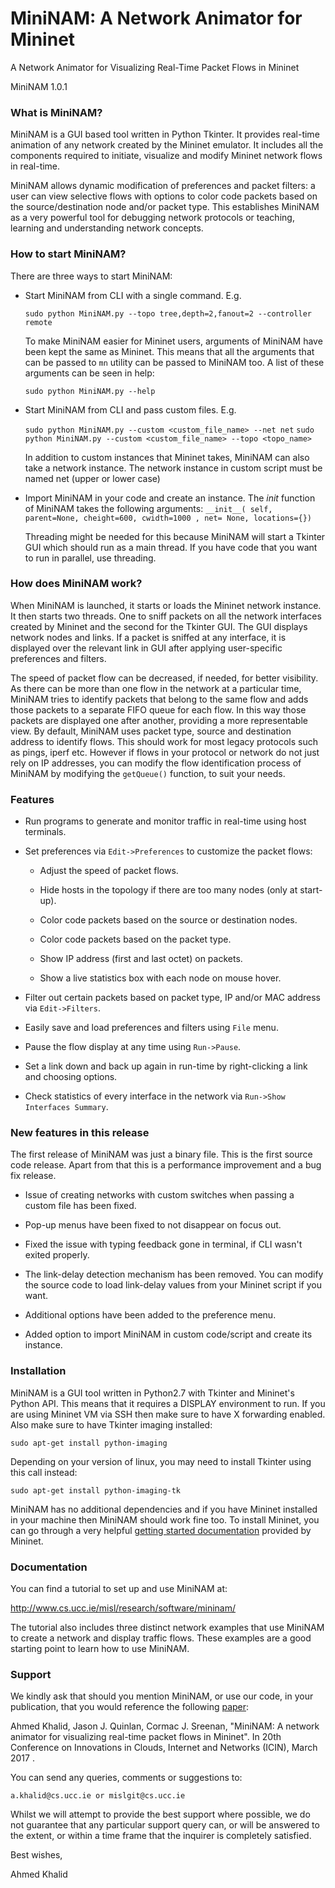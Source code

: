 # MiniNAM: A Network Animator for Mininet 

A Network Animator for Visualizing Real-Time Packet Flows in Mininet

MiniNAM 1.0.1

### What is MiniNAM?

MiniNAM is a GUI based tool written in Python Tkinter. It provides real-time animation
of any network created by the Mininet emulator. It includes all the components required
to initiate, visualize and modify Mininet network flows in real-time.

MiniNAM allows dynamic modification of preferences and packet filters: a user can view
selective flows with options to color code packets based on the source/destination node
and/or packet type. This establishes MiniNAM as a very powerful tool for debugging network
protocols or teaching, learning and understanding network concepts.

### How to start MiniNAM?

There are three ways to start MiniNAM:

* Start MiniNAM from CLI with a single command. E.g.

  `sudo python MiniNAM.py --topo tree,depth=2,fanout=2 --controller remote`

  To make MiniNAM easier for Mininet users, arguments of MiniNAM have been kept the same 
  as Mininet. This means that all the arguments that can be passed to `mn` utility can be
  passed to MiniNAM too. A list of these arguments can be seen in help:

  `sudo python MiniNAM.py --help`

* Start MiniNAM from CLI and pass custom files. E.g.

  `sudo python MiniNAM.py --custom <custom_file_name> --net net`
  `sudo python MiniNAM.py --custom <custom_file_name> --topo <topo_name>`

  In addition to custom instances that Mininet takes, MiniNAM can also take a network
  instance. The network instance in custom script must be named net (upper or lower case)
 
*  Import MiniNAM in your code and create an instance. The *init* function of MiniNAM takes
   the following arguments:
   `__init__( self, parent=None, cheight=600, cwidth=1000 , net= None, locations={})`

   Threading might be needed for this because MiniNAM will start a Tkinter GUI which should
   run as a main thread. If you have code that you want to run in parallel, use threading. 

### How does MiniNAM work?

When MiniNAM is launched, it starts or loads the Mininet network instance. It then starts
two threads. One to sniff packets on all the network interfaces created by Mininet and the
second for the Tkinter GUI. The GUI displays network nodes and links. If a packet is sniffed
at any interface, it is displayed over the relevant link in GUI after applying user-specific
preferences and filters.

The speed of packet flow can be decreased, if needed, for better visibility. As there can be 
more than one flow in the network at a particular time, MiniNAM tries to identify packets
that belong to the same flow and adds those packets to a separate FIFO queue for each flow.
In this way those packets are displayed one after another, providing a more representable
view. By default, MiniNAM uses packet type, source and destination address to identify flows.
This should work for most legacy protocols such as pings, iperf etc. However if flows in your 
protocol or network do not just rely on IP addresses, you can modify the flow identification
process of MiniNAM by modifying the `getQueue()` function, to suit your needs.

### Features

* Run programs to generate and monitor traffic in real-time using host terminals.

* Set preferences via `Edit->Preferences` to customize the packet flows:

  * Adjust the speed of packet flows.

  * Hide hosts in the topology if there are too many nodes (only at start-up).

  * Color code packets based on the source or destination nodes.

  * Color code packets based on the packet type.

  * Show IP address (first and last octet) on packets.

  * Show a live statistics box with each node on mouse hover.

* Filter out certain packets based on packet type, IP and/or MAC address via `Edit->Filters`.

* Easily save and load preferences and filters using `File` menu.

* Pause the flow display at any time using `Run->Pause`.

* Set a link down and back up again in run-time by right-clicking a link and choosing options.

* Check statistics of every interface in the network via `Run->Show Interfaces Summary`.

### New features in this release

The first release of MiniNAM was just a binary file. This is the first source code release.
Apart from that this is a performance improvement and a bug fix release.

* Issue of creating networks with custom switches when passing a custom file has been fixed. 

* Pop-up menus have been fixed to not disappear on focus out.

* Fixed the issue with typing feedback gone in terminal, if CLI wasn't exited properly.

* The link-delay detection mechanism has been removed. You can modify the source code to
  load link-delay values from your Mininet script if you want.

* Additional options have been added to the preference menu.

* Added option to import MiniNAM in custom code/script and create its instance.

### Installation

MiniNAM is a GUI tool written in Python2.7 with Tkinter and Mininet's Python API. This means
that it requires a DISPLAY environment to run. If you are using Mininet VM via SSH then make
sure to have X forwarding enabled. Also make sure to have Tkinter imaging installed:

`sudo apt-get install python-imaging`

Depending on your version of linux, you may need to install Tkinter using this call instead:

`sudo apt-get install python-imaging-tk`

MiniNAM has no additional dependencies and if you have Mininet installed in your machine
then MiniNAM should work fine too. To install Mininet, you can go through a very helpful
[getting started documentation](http://mininet.org/download/) provided by Mininet.

### Documentation

You can find a tutorial to set up and use MiniNAM at:

<http://www.cs.ucc.ie/misl/research/software/mininam/> 

The tutorial also includes three distinct network examples that use MiniNAM to create a
network and display traffic flows. These examples are a good starting point to learn how to
use MiniNAM.

### Support

We kindly ask that should you mention MiniNAM, or use our code, in your publication, that
you would reference the following [paper](http://ieeexplore.ieee.org/document/7899417/):

Ahmed Khalid, Jason J. Quinlan, Cormac J. Sreenan, "MiniNAM: A network animator for
visualizing real-time packet flows in Mininet". In 20th Conference on Innovations in Clouds,
Internet and Networks (ICIN), March 2017 .

You can send any queries, comments or suggestions to:

`a.khalid@cs.ucc.ie or mislgit@cs.ucc.ie`

Whilst we will attempt to provide the best support where possible, we do not guarantee that
any particular support query can, or will be answered to the extent, or within a time frame
that the inquirer is completely satisfied.

Best wishes,

Ahmed Khalid

